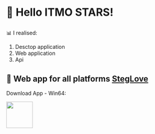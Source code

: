 # <p><strong> &#128205; Hello ITMO STARS!</strong> 

&#128202; I realised:
1. Desctop application
2. Web application
3. Api

## &#128242; Web app for all platforms <a href="https://www.rjomba.com">StegLove</a> 

Download App - Win64:

<img src="https://github.com/user-attachments/assets/5e7d8224-01cc-43ef-92d0-ca0877382554" href="https://rjomba.com" width="70" height="70" />
